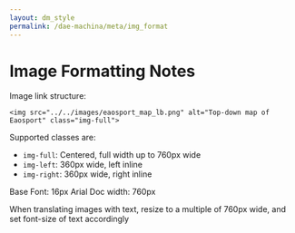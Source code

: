 ```yaml
---
layout: dm_style
permalink: /dae-machina/meta/img_format
---
```


# Image Formatting Notes

Image link structure:

`<img src="../../images/eaosport_map_lb.png" alt="Top-down map of Eaosport" class="img-full">`

Supported classes are:

 - `img-full`: Centered, full width up to 760px wide
 - `img-left`: 360px wide, left inline
 - `img-right`: 360px wide, right inline

Base Font: 16px Arial
Doc width: 760px

When translating images with text, resize to a multiple of 760px wide, and set font-size of text accordingly